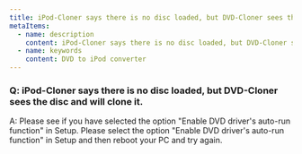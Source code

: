 ```yaml
---
title: iPod-Cloner says there is no disc loaded, but DVD-Cloner sees the disc and will clone it.
metaItems:
  - name: description
    content: iPod-Cloner says there is no disc loaded, but DVD-Cloner sees the disc and will clone it.
  - name: keywords
    content: DVD to iPod converter
---
```


### Q: iPod-Cloner says there is no disc loaded, but DVD-Cloner sees the disc and will clone it.

A: Please see if you have selected the option "Enable DVD driver's auto-run function" in Setup. Please select the option "Enable DVD driver's auto-run function" in Setup and then reboot your PC and try again.
